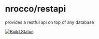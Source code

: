 nrocco/restapi
==============

provides a restful api on top of any database

[![Build Status](https://travis-ci.org/nrocco/restapi.svg?branch=master)](https://travis-ci.org/nrocco/restapi)

